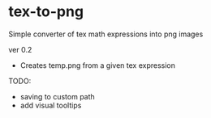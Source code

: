 # tex-to-png
 Simple converter of tex math expressions into png images
 
 ver 0.2
 - Creates temp.png from a given tex expression
 
 TODO:
 - saving to custom path
 - add visual tooltips
